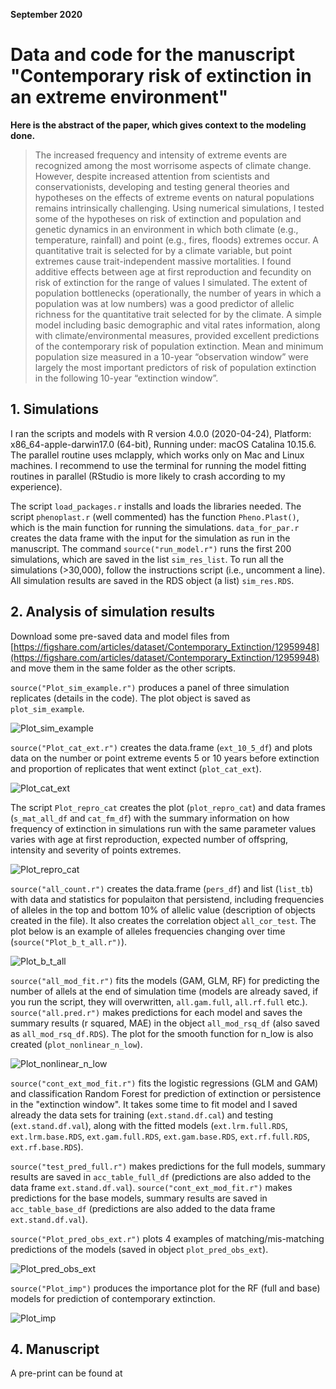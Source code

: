 <strong>September 2020</strong>

# Data and code for the manuscript "Contemporary risk of extinction in an extreme environment"


<strong>Here is the abstract of the paper, which gives context to the modeling done.</strong>

> The increased frequency and intensity of extreme events are recognized among the most worrisome aspects of climate change. However, despite increased attention from scientists and conservationists, developing and testing general theories and hypotheses on the effects of extreme events on natural populations remains intrinsically challenging.
Using numerical simulations, I tested some of the hypotheses on risk of extinction and population and genetic dynamics in an environment in which both climate (e.g., temperature, rainfall) and point (e.g., fires, floods) extremes occur. A quantitative trait is selected for by a climate variable, but point extremes cause trait-independent massive mortalities.
I found additive effects between age at first reproduction and fecundity on risk of extinction for the range of values I simulated. The extent of population bottlenecks (operationally, the number of years in which a population was at low numbers) was a good predictor of allelic richness for the quantitative trait selected for by the climate. A simple model including basic demographic and vital rates information, along with climate/environmental measures, provided excellent predictions of the contemporary risk of population extinction. Mean and minimum population size measured in a 10-year “observation window” were largely the most important predictors of risk of population extinction in the following 10-year “extinction window”.



## 1. Simulations

I ran the scripts and models with R version 4.0.0 (2020-04-24), Platform: x86_64-apple-darwin17.0 (64-bit), Running under: macOS Catalina 10.15.6. The parallel routine uses mclapply, which works only on Mac and Linux machines. I recommend to use the terminal for running the model fitting routines in parallel (RStudio is more likely to crash according to my experience).

The script `load_packages.r` installs and loads the libraries needed. The script `phenoplast.r` (well commented) has the function `Pheno.Plast()`, which is the main function for running the simulations. `data_for_par.r` creates the data frame with the input for the simulation as run in the manuscript. The command `source("run_model.r")` runs the first 200 simulations, which are saved in the list `sim_res_list`. To run all the simulations (>30,000), follow the instructions script (i.e., uncomment a line). All simulation results are saved in the RDS object (a list) `sim_res.RDS`.


## 2. Analysis of simulation results    

Download some pre-saved data and model files from [https://figshare.com/articles/dataset/Contemporary_Extinction/12959948](https://figshare.com/articles/dataset/Contemporary_Extinction/12959948) and move them in the same folder as the other scripts.

`source("Plot_sim_example.r")` produces a panel of three simulation replicates (details in the code). The plot object is saved as `plot_sim_example`.

![Plot_sim_example](https://github.com/simonevincenzi/Contemporary_Extinction/blob/master/Plots/Plot_sim_example.png)

`source("Plot_cat_ext.r")` creates the data.frame (`ext_10_5_df`) and plots data on the number or point extreme events 5 or 10 years before extinction and proportion of replicates that went extinct (`plot_cat_ext`).

![Plot_cat_ext](https://github.com/simonevincenzi/Contemporary_Extinction/blob/master/Plots/Plot_repro_cat.png)

The script `Plot_repro_cat` creates the plot (`plot_repro_cat`) and data frames (`s_mat_all_df` and `cat_fm_df`) with the summary information on how frequency of extinction in simulations run with the same parameter values varies with age at first reproduction, expected number of offspring, intensity and severity of points extremes.  

![Plot_repro_cat](https://github.com/simonevincenzi/Contemporary_Extinction/blob/master/Plots/Plot_repro_cat.png)

`source("all_count.r")` creates the data.frame (`pers_df`) and list (`list_tb`) with data and statistics for populaiton that persistend, including frequencies of alleles in the top and bottom 10% of allelic value (description of objects created in the file). It also creates the correlation object `all_cor_test`. The plot below is an example of alleles frequencies changing over time (`source("Plot_b_t_all.r")`).  

![Plot_b_t_all](https://github.com/simonevincenzi/Contemporary_Extinction/blob/master/Plots/Plot_b_t_all.png)


`source("all_mod_fit.r")` fits the models (GAM, GLM, RF) for predicting the number of allels at the end of simulation time (models are already saved, if you run the script, they will overwritten, `all.gam.full`, `all.rf.full` etc.). `source("all.pred.r")` makes predictions for each model and saves the summary results (r squared, MAE) in the object `all_mod_rsq_df` (also saved as `all_mod_rsq_df.RDS`). The plot for the smooth function for n_low is also created (`plot_nonlinear_n_low`).  

![Plot_nonlinear_n_low](https://github.com/simonevincenzi/Contemporary_Extinction/blob/master/Plots/Plot_nonlinear_n_low.png)

`source("cont_ext_mod_fit.r")` fits the logistic regressions (GLM and GAM) and classification Random Forest for prediction of extinction or persistence in the "extinction window". It takes some time to fit model and I saved already the data sets for training (`ext.stand.df.cal`) and testing (`ext.stand.df.val`), along with the fitted models (`ext.lrm.full.RDS`, `ext.lrm.base.RDS`, `ext.gam.full.RDS`, `ext.gam.base.RDS`, `ext.rf.full.RDS`, `ext.rf.base.RDS`).  

`source("test_pred_full.r")` makes predictions for the full models, summary results are saved in `acc_table_full_df` (predictions are also added to the data frame `ext.stand.df.val`). `source("cont_ext_mod_fit.r")` makes predictions for the base models, summary results are saved in `acc_table_base_df` (predictions are also added to the data frame `ext.stand.df.val`).  

`source("Plot_pred_obs_ext.r")` plots 4 examples of matching/mis-matching predictions of the models (saved in object `plot_pred_obs_ext`).



![Plot_pred_obs_ext](https://github.com/simonevincenzi/Contemporary_Extinction/blob/master/Plots/Plot_pred_obs_ext.png)


`source("Plot_imp")` produces the importance plot for the RF (full and base) models for prediction of contemporary extinction.


![Plot_imp](https://github.com/simonevincenzi/Contemporary_Extinction/blob/master/Plots/Plot_imp.png)


## 4. Manuscript

A pre-print can be found at 
